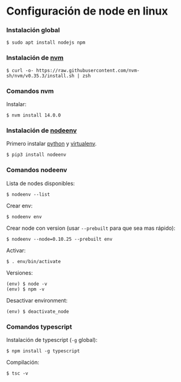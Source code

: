 # Configuración de node en linux

### Instalación global

```
$ sudo apt install nodejs npm
```

### Instalación de [nvm](https://github.com/nvm-sh/nvm)

```
$ curl -o- https://raw.githubusercontent.com/nvm-sh/nvm/v0.35.3/install.sh | zsh
```

### Comandos nvm

Instalar:

```
$ nvm install 14.0.0
```

### Instalación de [nodeenv](https://github.com/ekalinin/nodeenv)

Primero instalar [python](https://github.com/sauljabin/linux-commands/tree/master/python) y [virtualenv](https://github.com/sauljabin/linux-commands/tree/master/python).


```
$ pip3 install nodeenv
```

### Comandos nodeenv

Lista de nodes disponibles:

```
$ nodeenv --list
```

Crear env:

```
$ nodeenv env
```

Crear node con version (usar `--prebuilt` para que sea mas rápido):

```
$ nodeenv --node=0.10.25 --prebuilt env
```

Activar:
```
$ . env/bin/activate
```

Versiones:

```
(env) $ node -v
(env) $ npm -v
```

Desactivar environment:

```
(env) $ deactivate_node
```

### Comandos typescript

Instalación de typescript (`-g` global):
```
$ npm install -g typescript
```

Compilación:
```
$ tsc -v
```
